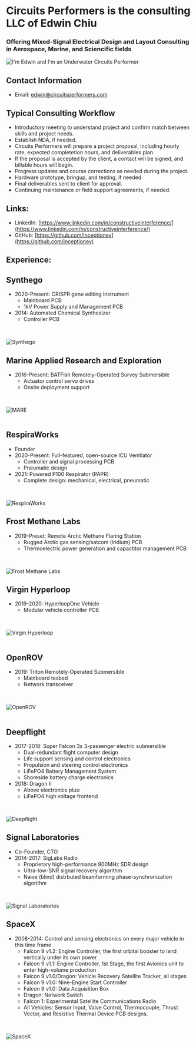# Circuits Performers is the consulting LLC of Edwin Chiu
### Offering Mixed-Signal Electrical Design and Layout Consulting in Aerospace, Marine, and Sciencific fields
![I'm Edwin and I'm an Underwater Circuits Performer](https://github.com/CircuitsPerformers/.github/raw/main/profile/images/500px-CircuitsPerformers.jpg)

## Contact Information
- Email: [edwin@circuitsperformers.com](edwin@circuitsperformers.com)

## Typical Consulting Workflow
- Introductory meeting to understand project and confirm match between skills and project needs.
- Establish NDA, if needed.
- Circuits Performers will prepare a project proposal, including hourly rate, expected completetion hours, and deliverables plan.
- If the proposal is accepted by the client, a contact will be signed, and billable hours will begin.
- Progress updates and course corrections as needed during the project.
- Hardware prototype, bringup, and testing, if needed.
- Final deliverables sent to client for approval.
- Continuing maintenance or field support agreements, if needed.

## Links:
- LinkedIn: [https://www.linkedin.com/in/constructiveinterference/](https://www.linkedin.com/in/constructiveinterference/)
- GitHub: [https://github.com/inceptionev](https://github.com/inceptionev)

## Experience:

## Synthego
- 2020-Present: CRISPR gene editing instrument
  - Mainboard PCB
  - 1kV Power Supply and Management PCB
- 2014: Automated Chemical Synthesizer
  - Controller PCB
<br> 

![Synthego](https://github.com/CircuitsPerformers/.github/raw/main/profile/images/500px-Synthego.jpg)
<br>

## Marine Applied Research and Exploration
- 2016-Present: BATFish Remotely-Operated Survey Submersible
  - Actuator control servo drives
  - Onsite deployment support
<br> 

![MARE](https://github.com/CircuitsPerformers/.github/raw/main/profile/images/500px-MARE.jpg)  
<br>

## RespiraWorks
- Founder
- 2020-Present: Full-featured, open-source ICU Ventilator
  - Controller and signal processing PCB
  - Pneumatic design
- 2021: Powered P100 Respirator (PAPR)
  - Complete design: mechanical, electrical, pneumatic
<br>

![RespiraWorks](https://github.com/CircuitsPerformers/.github/raw/main/profile/images/500px-RespiraWorks.jpg)
<br> 

## Frost Methane Labs
- 2019-Preset: Remote Arctic Methane Flaring Station
  - Rugged Arctic gas sensing/satcom (Iridium) PCB
  - Thermoelectric power generation and capactitor management PCB
<br>

![Frost Methane Labs](https://github.com/CircuitsPerformers/.github/raw/main/profile/images/500px-FrostMethaneLabs.jpg) 
<br>

## Virgin Hyperloop
- 2019-2020: HyperloopOne Vehicle
  - Modular vehicle controller PCB  
<br>

![Virgin Hyperloop](https://github.com/CircuitsPerformers/.github/raw/main/profile/images/500px-VirginHyperloopOne.jpg)  
<br>

## OpenROV
- 2019: Triton Remotely-Operated Submersible
  - Mainboard tesbed
  - Network transceiver
<br>

![OpenROV](https://github.com/CircuitsPerformers/.github/raw/main/profile/images/500px-OpenROV.jpg)  
<br>

## Deepflight
- 2017-2018: Super Falcon 3s 3-passenger electric submersible
  - Dual-redundant flight computer design
  - Life support sensing and control electronics
  - Propulsion and steering control electronics
  - LiFePO4 Battery Management System
  - Shoreside battery charge electronics
- 2018: Dragon II
  - Above electronics plus:
  - LiFePO4 high voltage frontend
<br>

![Deepflight](https://github.com/CircuitsPerformers/.github/raw/main/profile/images/500px-Deepflight.jpg)
<br>

## Signal Laboratories
- Co-Founder, CTO
- 2014-2017: SigLabs Radio
  - Proprietary high-performance 900MHz SDR design
  - Ultra-low-SNR signal recovery algorithm
  - Naive (blind) distrbuted beamforming phase-synchronization algorithm
<br>

![Signal Laboratories](https://github.com/CircuitsPerformers/.github/raw/main/profile/images/500px-SigLabs.jpg)
<br>

## SpaceX
- 2008-2014: Control and sensing electronics on every major vehicle in this time frame
  - Falcon 9 v1.2: Engine Controller, the first orbital booster to land vertically under its own power
  - Falcon 9 v1.1: Engine Controller, 1st Stage, the first Avionics unit to enter high-volume production
  - Falcon 9 v1.0/Dragon: Vehicle Recovery Satellite Tracker, all stages
  - Falcon 9 v1.0: Nine-Engine Start Controller
  - Falcon 9 v1.0: Data Acquisition Box
  - Dragon: Network Switch
  - Falcon 1: Experimental Satellite Communications Radio
  - All Vehicles: Sensor Input, Valve Control, Thermocouple, Thrust Vector, and Resistive Thermal Device PCB designs.
<br>

![SpaceX](https://github.com/CircuitsPerformers/.github/raw/main/profile/images/500px-SpaceX.jpg)
  
